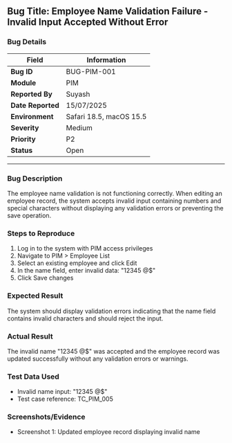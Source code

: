 ## **Bug Title:** Employee Name Validation Failure - Invalid Input Accepted Without Error

### **Bug Details**

| Field | Information |
|-------|-------------|
| **Bug ID** | BUG-PIM-001 |
| **Module** | PIM |
| **Reported By** | Suyash |
| **Date Reported** | 15/07/2025 |
| **Environment** | Safari 18.5, macOS 15.5 |
| **Severity** | Medium |
| **Priority** | P2 |
| **Status** | Open |

---

### **Bug Description**
The employee name validation is not functioning correctly. When editing an employee record, the system accepts invalid input containing numbers and special characters without displaying any validation errors or preventing the save operation.

### **Steps to Reproduce**
1. Log in to the system with PIM access privileges
2. Navigate to PIM > Employee List
3. Select an existing employee and click Edit
4. In the name field, enter invalid data: "12345 @$"
5. Click Save changes

### **Expected Result**
The system should display validation errors indicating that the name field contains invalid characters and should reject the input.

### **Actual Result**
The invalid name "12345 @$" was accepted and the employee record was updated successfully without any validation errors or warnings.

### **Test Data Used**
- Invalid name input: "12345 @$"
- Test case reference: TC_PIM_005

### **Screenshots/Evidence**
- Screenshot 1: Updated employee record displaying invalid name